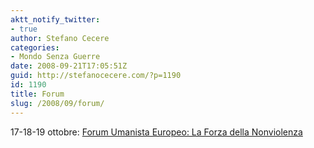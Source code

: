 ```yaml
---
aktt_notify_twitter:
- true
author: Stefano Cecere
categories:
- Mondo Senza Guerre
date: 2008-09-21T17:05:51Z
guid: http://stefanocecere.com/?p=1190
id: 1190
title: Forum
slug: /2008/09/forum/
---
```


17-18-19 ottobre: [Forum Umanista Europeo: La Forza della Nonviolenza](http://www.humanistforum.eu)